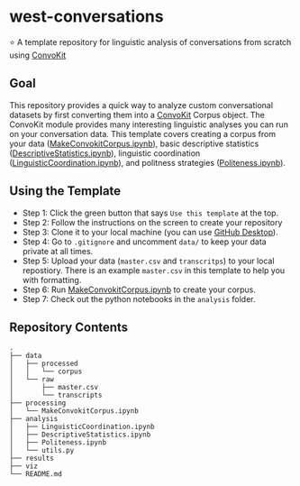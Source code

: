 # west-conversations
:star: A template repository for linguistic analysis of conversations from scratch using [ConvoKit](https://github.com/CornellNLP/ConvoKit) 

## Goal

This repository provides a quick way to analyze custom conversational datasets by first converting them into a [ConvoKit](https://github.com/CornellNLP/ConvoKit) Corpus object. The ConvoKit module provides many interesting linguistic analyses you can run on your conversation data. This template covers creating a corpus from your data ([MakeConvokitCorpus.ipynb](https://github.com/yarakyrychenko/west-conversations/blob/39b56af3e3aee36b4a363fdb2f67753958ca4e4a/processing/MakeConvokitCorpus.ipynb)), basic descriptive statistics ([DescriptiveStatistics.ipynb](https://github.com/yarakyrychenko/west-conversations/blob/39b56af3e3aee36b4a363fdb2f67753958ca4e4a/analysis/DescriptiveStatistics.ipynb)), linguistic coordination ([LinguisticCoordination.ipynb](https://github.com/yarakyrychenko/west-conversations/blob/39b56af3e3aee36b4a363fdb2f67753958ca4e4a/analysis/LinguisticCoordination.ipynb)), and politness strategies ([Politeness.ipynb](https://github.com/yarakyrychenko/west-conversations/blob/39b56af3e3aee36b4a363fdb2f67753958ca4e4a/analysis/Politeness.ipynb)).


## Using the Template 

- Step 1: Click the green button that says `Use this template` at the top. 
- Step 2: Follow the instructions on the screen to create your repository 
- Step 3: Clone it to your local machine (you can use [GitHub Desktop](https://desktop.github.com/)).
- Step 4: Go to `.gitignore` and uncomment `data/` to keep your data private at all times. 
- Step 5: Upload your data (`master.csv` and `transcritps`) to your local repostiory. There is an example `master.csv` in this template to help you with formatting. 
- Step 6: Run [MakeConvokitCorpus.ipynb](https://github.com/yarakyrychenko/west-conversations/blob/39b56af3e3aee36b4a363fdb2f67753958ca4e4a/processing/MakeConvokitCorpus.ipynb) to create your corpus. 
- Step 7: Check out the python notebooks in the `analysis` folder.


## Repository Contents 

    .
    ├── data
    │   ├── processed
    │   │   └── corpus
    │   └── raw
    │       ├── master.csv
    │       └── transcripts
    ├── processing
    │   └── MakeConvokitCorpus.ipynb
    ├── analysis
    │   ├── LinguisticCoordination.ipynb
    │   ├── DescriptiveStatistics.ipynb
    │   ├── Politeness.ipynb
    │   └── utils.py
    ├── results
    ├── viz
    └── README.md
    
